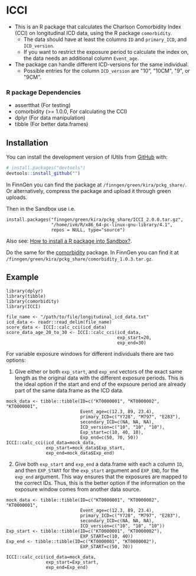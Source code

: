 # ICCI

<!-- badges: start -->
<!-- badges: end -->

- This is an R package that calculates the Charlson Comorbidity Index (CCI) on longitudinal ICD data, using the R package `comorbidity`. 
    - The data should have at least the columns `ID` and `primary_ICD`, and `ICD_version`.
    - If you want to restrict the exposure period to calculate the index on, the data needs an additional column `Event_age`.
- The package can handle different ICD-versions for the same individual.
    - Possible entries for the column `ICD_version` are "10", "10CM", "9", or "9CM".

### R package Dependencies

- assertthat (For testing)
- comorbidity (>= 1.0.0, For calculating the CCI)
- dplyr (For data manipulation)
- tibble (For better data.frames)


## Installation

You can install the development version of IUtils from [GitHub](https://github.com/) with:

``` r
# install.packages("devtools")
devtools::install_github("")
```

In FinnGen you can find the package at `/finngen/green/kira/pckg_share/`. Or alternatively, compress the package and upload it through green uploads.

Then in the Sandbox use i.e.

```{r example}
install.packages("finngen/green/kira/pckg_share/ICCI_2.0.0.tar.gz",
                 "/home/ivm/R/x86_64-pc-linux-gnu-library/4.1",
                 repos = NULL, type="source")
```

Also see: [How to install a R package into Sandbox?](https://finngen.gitbook.io/finngen-analyst-handbook/working-in-the-sandbox/quirks-and-features/how-to-upload-to-your-own-ivm-via-finngen-green/my-r-package-doesnt-exist-in-finngen-sandbox-r-rstudio.-how-can-i-get-a-new-r-package-to-finngen). 

Do the same for the [comorbidity](https://cran.r-project.org/web/packages/comorbidity/) package. In FinnGen you can find it at `/finngen/green/kira/pckg_share/comorbidity_1.0.3.tar.gz`.

## Example

```{r example}
library(dplyr)
library(tibble)
library(comorbidity)
library(ICCI)

file_name <- "/path/to/file/longitudinal_icd_data.txt"
icd_data <- readr::read_delim(file_name)
score_data <- ICCI::calc_cci(icd_data)
score_data_age_20_to_30 <- ICCI::calc_cci(icd_data, 
                                          exp_start=20,
                                          exp_end=30)
```

For variable exposure windows for different individuals there are two options:

1. Give either or both `exp_start`, and `exp_end` vectors of the exact same length as the
original data with the  different exposure periods. This is the ideal option if the start and end of the expsoure period are already part of the same data.frame as the ICD data.

```{r example}
mock_data <- tibble::tibble(ID=c("KT0000001", "KT0000002", "KT0000001", 
                            Event_age=c(12.3, 89, 23.4), 
                            primary_ICD=c("Y728", "M797", "E283"), 
                            secondary_ICD=c(NA, NA, NA), 
                            ICD_version=c("10", "10", "10"),
                            Exp_start=c(10, 40, 10),
                            Exp_end=c(50, 70, 50))
ICCI::calc_cci(icd_data=mock_data,
               exp_start=mock_data$Exp_start,
               exp_end=mock_data$Exp_end)
```

2. Give both `exp_start` and `exp_end`  a data.frame with each a column `ID`, and then `EXP_START` for the `exp_start` argument and `EXP_END`, for the `exp_end` argument. This way ensures that the exposures are mapped to the correct IDs. Thus, this is the better option if the information on the exposure window comes from another data source. 

```{r example}
mock_data <- tibble::tibble(ID=c("KT0000001", "KT0000002", "KT0000001", 
                            Event_age=c(12.3, 89, 23.4), 
                            primary_ICD=c("Y728", "M797", "E283"), 
                            secondary_ICD=c(NA, NA, NA), 
                            ICD_version=c("10", "10", "10"))
Exp_start <- tibble::tibble(ID=c("KT0000001", "KT0000002"),
                            EXP_START=c(10, 40))
Exp_end <- tibble::tibble(ID=c("KT0000001", "KT0000002"),
                            EXP_START=c(50, 70))

ICCI::calc_cci(icd_data=mock_data,
               exp_start=Exp_start,
               exp_end=Exp_end)
```